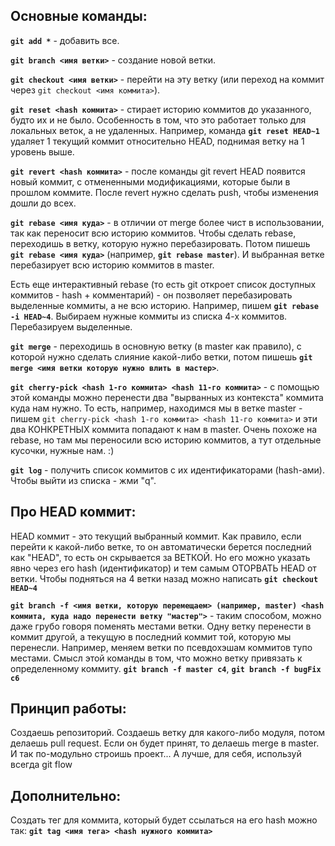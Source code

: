 ## Основные команды:

**```git add *```** - добавить все.

**```git branch <имя ветки>```** - создание новой ветки.

**```git checkout <имя ветки>```** - перейти на эту ветку (или переход на коммит через ```git checkout <имя коммита>```).

**```git reset <hash коммита>```** - стирает историю коммитов до указанного, будто их и не было. Особенность в том, что это работает только для локальных веток, а не удаленных. Например, команда **```git reset HEAD~1```** удаляет 1 текущий коммит относительно HEAD, поднимая ветку на 1 уровень выше.

**```git revert <hash коммита>```** - после команды git revert HEAD появится новый коммит, с отмененными модификациями, которые были в прошлом коммите. После revert нужно сделать push, чтобы изменения дошли до всех.

**```git rebase <имя куда>```** - в отличии от merge более чист в использовании, так как переносит всю историю коммитов. Чтобы сделать rebase, переходишь в ветку, которую нужно перебазировать. Потом пишешь **```git rebase <имя куда>```** (например, **```git rebase master```**). И выбранная ветке перебазирует всю историю коммитов в master.

Есть еще интерактивный rebase (то есть git откроет список доступных коммитов - hash + комментарий) - он позволяет перебазировать выделенные коммиты, а не всю историю. Например, пишем **```git rebase -i HEAD~4```**. Выбираем нужные коммиты из списка 4-х коммитов. Перебазируем выделенные.

**```git merge```** - переходишь в основную ветку (в master как правило), с которой нужно сделать слияние какой-либо ветки, потом пишешь **```git merge <имя ветки которую нужно влить в мастер>```**. 

**```git cherry-pick <hash 1-го коммита> <hash 11-го коммита>```** - с помощью этой команды можно перенести два "вырванных из контекста" коммита куда нам нужно. То есть, например, находимся мы в ветке master - пишем ```git cherry-pick <hash 1-го коммита> <hash 11-го коммита>``` и эти два КОНКРЕТНЫХ коммита попадают к нам в master. Очень похоже на rebase, но там мы переносили всю историю коммитов, а тут отдельные кусочки, нужные нам. :)

**```git log```** - получить список коммитов с их идентификаторами (hash-ами). Чтобы выйти из списка - жми "q".

## Про HEAD коммит:

HEAD коммит - это текущий выбранный коммит. Как правило, если перейти к какой-либо ветке, то он автоматически берется последний как "HEAD", то есть он скрывается за ВЕТКОЙ. Но его можно указать явно через его hash (идентификатор) и тем самым ОТОРВАТЬ HEAD от ветки.
Чтобы подняться на 4 ветки назад можно написать **```git checkout HEAD~4```**


**```git branch -f <имя ветки, которую перемещаем> (например, master) <hash коммита, куда надо перенести ветку "мастер">```** - таким способом, можно даже грубо говоря поменять местами ветки. Одну ветку перенести в коммит другой, а текущую в последний коммит той, которую мы перенесли. 
Например, меняем ветки по псевдохэшам коммитов тупо местами. Смысл этой команды в том, что можно ветку привязать к определенному коммиту.
**```git branch -f master c4```**, **```git branch -f bugFix c6 ```**

## Принцип работы: 
Создаешь репозиторий. Создаешь ветку для какого-либо модуля, потом делаешь pull request. Если он будет принят, то делаешь merge в master. И так по-модульно строишь проект...
А лучше, для себя, используй всегда git flow

## Дополнительно:
Создать тег для коммита, который будет ссылаться на его hash можно так:
**```git tag <имя тега> <hash нужного коммита>```**